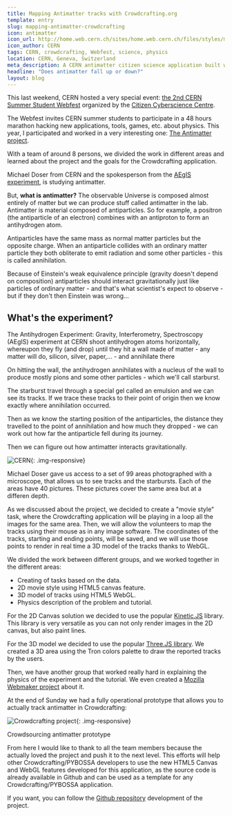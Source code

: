 ```yaml
---
title: Mapping Antimatter tracks with Crowdcrafting.org
template: entry
slug: mapping-antimatter-crowdcrafting
icon: antimatter
icon_url: http://home.web.cern.ch/sites/home.web.cern.ch/files/styles/medium/public/image/experiment/2013/01/alpha.jpg?itok=ZPb7wNsC
icon_author: CERN
tags: CERN, crowdcrafting, Webfest, science, physics
location: CERN, Geneva, Switzerland
meta_description: A CERN antimatter citizen science application built with PYBOSSA
headline: "Does antimatter fall up or down?"
layout: blog
---
```


This last weekend, CERN hosted a very special event: [the 2nd CERN Summer Student Webfest](http://www.citizencyberscience.net/wiki/index.php?title=Main_Page) organized by the [Citizen Cyberscience Centre](http://www.citizencyberscience.net/).

The Webfest invites CERN summer students to participate in a 48 hours marathon hacking new applications, tools, games, etc. about physics. This year, I participated and worked in a very interesting one: [The Antimatter project](http://crowdcrafting.org/app/antimatter/).

<!--more-->

With a team of around 8 persons, we divided the work in different areas and learned about the project and the goals for the Crowdcrafting application.

Michael Doser from CERN and the spokesperson from the [AEgIS experiment](http://aegis.web.cern.ch/aegis/), is studying antimatter.

But, **what is antimatter?** The observable Universe is composed almost entirely of matter but we can produce stuff called antimatter in the lab. Antimatter is material composed of antiparticles. So for example, a positron (the antiparticle of an electron) combines with an antiproton to form an antihydrogen atom.

Antiparticles have the same mass as normal matter particles but the opposite charge. When an antiparticle collides with an ordinary matter particle they both obliterate to emit radiation and some other particles - this is called annihilation.

Because of Einstein's weak equivalence principle (gravity doesn't depend on composition) antiparticles should interact gravitationally just like particles of ordinary matter - and that's what scientist's expect to observe - but if they don't then Einstein was wrong...

What's the experiment?
----------------------

The Antihydrogen Experiment: Gravity, Interferometry, Spectroscopy (AEgIS) experiment at CERN shoot antihydrogen atoms horizontally, whereupon they fly (and drop) until they hit a wall made of matter - any matter will do, silicon, silver, paper,... - and annihilate there

On hitting the wall, the antihydrogen annihilates with a nucleus of the wall to produce mostly pions and some other particles - which we'll call starburst.

The starburst travel through a special gel called an emulsion and we can see its tracks. If we trace these tracks to their point of origin then we know exactly where annihilation occurred.

Then as we know the starting position of the antiparticles, the distance they travelled to the point of annihilation and how much they dropped - we can work out how far the antiparticle fell during its journey.

Then we can figure out how antimatter interacts gravitationally.

![CERN](http://i.imgur.com/uVVjKzD.jpg){: .img-responsive}

Michael Doser gave us access to a set of 99 areas photographed with a microscope, that allows us to see tracks and the starbursts. Each of the areas have 40 pictures. These pictures cover the same area but at a differen depth.

As we discussed about the project, we decided to create a "movie style" task, where the Crowdcrafting application will be playing in a loop all the images for the same area. Then, we will allow the volunteers to map the tracks using their mouse as in any image software. The coordinates of the tracks, starting and ending points, will be saved, and we will use those points to render in real time a 3D model of the tracks thanks to WebGL.

We divided the work between different groups, and we worked together in the different areas:

 * Creating of tasks based on the data.
 * 2D movie style using HTML5 canvas feature.
 * 3D model of tracks using HTML5 WebGL.
 * Physics description of the problem and tutorial.

For the 2D Canvas solution we decided to use the popular [Kinetic.JS](http://www.kineticjs.com/) library. This library is very versatile as you can not only render images in the 2D canvas, but also paint lines. 

For the 3D model we decided to use the popular [Three.JS library](http://threejs.org/). We created a 3D area using the Tron colors palette to draw the reported tracks by the users.

Then, we have another group that worked really hard in explaining the physics of the experiment and the tutorial. We even created a [Mozilla Webmaker project](https://juanracasti.makes.org/popcorn/1adt) about it.

At the end of Sunday we had a fully operational prototype that allows you to actually track antimatter in Crowdcrafting:

![Crowdcrafting project](https://github-camo.global.ssl.fastly.net/9a7c3a33b5470bf0c42f19f74a7443adf0e116ef/687474703a2f2f692e696d6775722e636f6d2f716b32393067352e706e67){: .img-responsive}
<p class="post-caption">Crowdsourcing antimatter prototype</p>

From here I would like to thank to all the team members because the actually loved the project and push it to the next level. This efforts will help other Crowdcrafting/PYBOSSA developers to use the new HTML5 Canvas and WebGL features developed for this application, as the source code is already available in Github and can be used as a template for any Crowdcrafting/PYBOSSA application.

If you want, you can follow the [Github repository](https://github.com/CERNSummerWebfest/antimatter) development of the project.

